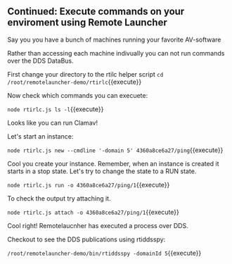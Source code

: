 ## Continued: Execute commands on your enviroment using Remote Launcher

Say you you have a bunch of machines running your favorite AV-software 


Rather than accessing each machine indivually you can not run commands over the DDS DataBus.

First change your directory to the rtilc helper script
`cd /root/remotelauncher-demo/rtirlc`{{execute}}

Now check which commands you can execuete:

`node rtirlc.js ls -l`{{execute}}

Looks like you can run Clamav!

Let's start an instance:

`node rtirlc.js new --cmdline '-domain 5' 4360a8ce6a27/ping`{{execute}}

Cool you create your instance. Remember, when an instance is created it starts in a stop state. Let's try to change the state to a RUN state.

`node rtirlc.js run -o 4360a8ce6a27/ping/1`{{execute}}

To check the output try attaching it.


`node rtirlc.js attach -o 4360a8ce6a27/ping/1`{{execute}}


Cool right! Remotelaucnher has executed a process over DDS.

Checkout to see the DDS publications using rtiddsspy:

`/root/remotelauncher-demo/bin/rtiddsspy -domainId 5`{{execute}}